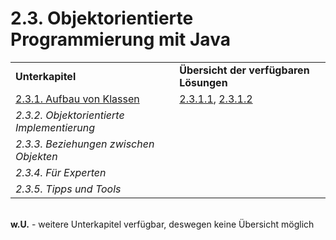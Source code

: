 # 2.3. Objektorientierte Programmierung mit Java

<table>
  <tr>
    <td><strong>Unterkapitel</strong></td>
    <td><strong>Übersicht der verfügbaren Lösungen</strong></td>
  </tr>
  <tr>
    <td><a href="2.3.%20Objektorientierte%20Programmierung%20mit%20Java/2.3.1. Aufbau von Klassen.md">2.3.1. Aufbau von Klassen</a></td>
    <td><a href="https://github.com/nikothegreek/inf-schule-loesungen/raw/master/2.%20Einstiege%20in%20die%20Programmierung/2.3.%20Objektorientierte%20Programmierung%20mit%20Java/2.3.1.%20Aufbau%20von%20Klassen/2.3.1.1%20Hasen%20als%20Objekte/2.3.1.1.pdf">2.3.1.1</a>, <a href="https://github.com/nikothegreek/inf-schule-loesungen/raw/master/2.%20Einstiege%20in%20die%20Programmierung/2.3.%20Objektorientierte%20Programmierung%20mit%20Java/2.3.1.%20Aufbau%20von%20Klassen/2.3.1.2%20Teddy/2.3.1.2.pdf">2.3.1.2</a></td>
  </tr>
  <tr>
    <td><em>2.3.2. Objektorientierte Implementierung</em></td>
    <td></td>
  </tr>
  <tr>
    <td><em>2.3.3. Beziehungen zwischen Objekten</td>
    <td></td>
  </tr>
  <tr>
    <td><em>2.3.4. Für Experten</em></td>
    <td></td>
  </tr>
  <tr>
    <td><em>2.3.5. Tipps und Tools</em></td>
    <td></td>
  </tr>
</table>  
  
<br/>
<strong>w.U.</strong> - weitere Unterkapitel verfügbar, deswegen keine Übersicht möglich
